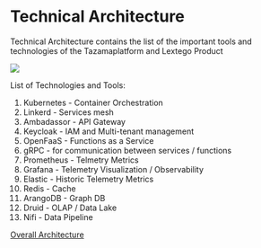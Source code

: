 # Technical Architecture

Technical Architecture contains the list of the important tools and technologies of the Tazamaplatform and Lextego Product

![](../../../images/TechnicalArchitecture.png)

List of Technologies and Tools:

1. Kubernetes - Container Orchestration
2. Linkerd - Services mesh
3. Ambadassor - API Gateway
4. Keycloak - IAM and Multi-tenant management
5. OpenFaaS - Functions as a Service
6. gRPC - for communication between services / functions
7. Prometheus - Telmetry Metrics
8. Grafana - Telemetry Visualization / Observability
9. Elastic - Historic Telemetry Metrics
10. Redis - Cache
11. ArangoDB - Graph DB
12. Druid - OLAP / Data Lake
13. Nifi - Data Pipeline

[Overall Architecture](Overall-Architecture.md)
